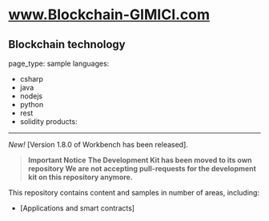  # www.Blockchain-GIMICI.com

Blockchain technology 
---
page_type: sample
languages:
  - csharp
  - java
  - nodejs
  - python
  - rest
  - solidity
products:
  
---

*New!* [Version 1.8.0 of Workbench has been released].

> **Important Notice**
> **The Development Kit has been moved to its own repository
> We are not accepting pull-requests for the development kit on this repository anymore.**

This repository contains content and samples in number of areas, including:

* [Applications and smart contracts]


